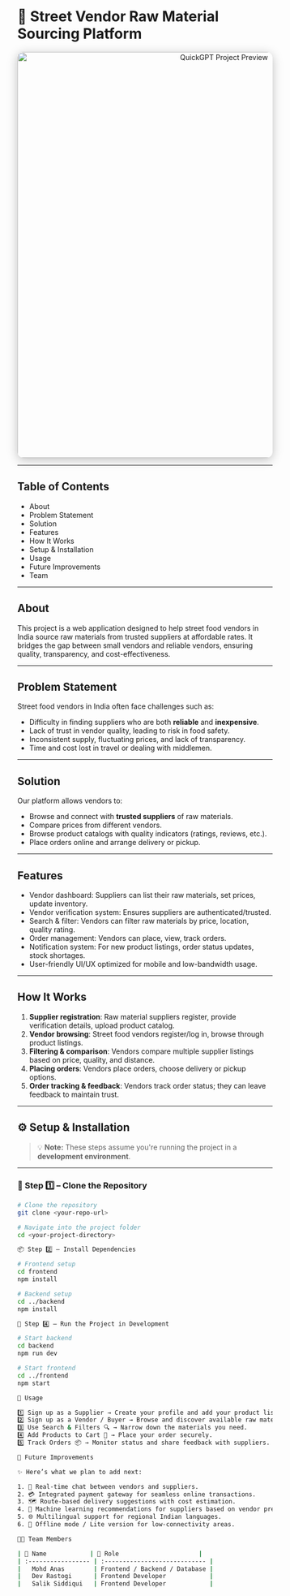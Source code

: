 # 🛒 Street Vendor Raw Material Sourcing Platform

<p align="center">
  <img src="https://imgs.search.brave.com/pedEYT8sKPl3ZAh-8hi1IXV9yVQKHqzulQvZbtb6xYs/rs:fit:860:0:0:0/g:ce/aHR0cHM6Ly90NC5m/dGNkbi5uZXQvanBn/LzA2LzU0LzE3LzY3/LzM2MF9GXzY1NDE3/Njc5NF93eENrMFZL/dEFBRUNBRFRaUFI4/QnlvZ1VZaTdlV0Mx/Ny5qcGc" 
       alt="QuickGPT Project Preview" 
       width="800" 
       style="border-radius: 12px; box-shadow: 0px 4px 20px rgba(0,0,0,0.25);" />
</p>

---

## Table of Contents     

- About 
- Problem Statement  
- Solution  
- Features
- How It Works  
- Setup & Installation  
- Usage  
- Future Improvements  
- Team

---

## About

This project is a web application designed to help street food vendors in India source raw materials from trusted suppliers at affordable rates. It bridges the gap between small vendors and reliable vendors, ensuring quality, transparency, and cost-effectiveness.

---

## Problem Statement

Street food vendors in India often face challenges such as:

- Difficulty in finding suppliers who are both **reliable** and **inexpensive**.  
- Lack of trust in vendor quality, leading to risk in food safety.  
- Inconsistent supply, fluctuating prices, and lack of transparency.  
- Time and cost lost in travel or dealing with middlemen.

---

## Solution

Our platform allows vendors to:

- Browse and connect with **trusted suppliers** of raw materials.  
- Compare prices from different vendors.  
- Browse product catalogs with quality indicators (ratings, reviews, etc.).  
- Place orders online and arrange delivery or pickup.

---

## Features

- Vendor dashboard: Suppliers can list their raw materials, set prices, update inventory.  
- Vendor verification system: Ensures suppliers are authenticated/trusted.  
- Search & filter: Vendors can filter raw materials by price, location, quality rating.  
- Order management: Vendors can place, view, track orders.  
- Notification system: For new product listings, order status updates, stock shortages.  
- User-friendly UI/UX optimized for mobile and low-bandwidth usage.

---

## How It Works

1. **Supplier registration**: Raw material suppliers register, provide verification details, upload product catalog.  
2. **Vendor browsing**: Street food vendors register/log in, browse through product listings.  
3. **Filtering & comparison**: Vendors compare multiple supplier listings based on price, quality, and distance.  
4. **Placing orders**: Vendors place orders, choose delivery or pickup options.  
5. **Order tracking & feedback**: Vendors track order status; they can leave feedback to maintain trust.

---

## ⚙️ Setup & Installation

> 💡 **Note:** These steps assume you're running the project in a **development environment**.

---

### 🧩 Step 1️⃣ – Clone the Repository

```bash
# Clone the repository
git clone <your-repo-url>

# Navigate into the project folder
cd <your-project-directory>

📦 Step 2️⃣ – Install Dependencies

# Frontend setup
cd frontend
npm install

# Backend setup
cd ../backend
npm install

🧠 Step 4️⃣ – Run the Project in Development

# Start backend
cd backend
npm run dev

# Start frontend
cd ../frontend
npm start

🚀 Usage

1️⃣ Sign up as a Supplier → Create your profile and add your product listings.
2️⃣ Sign up as a Vendor / Buyer → Browse and discover available raw materials.
3️⃣ Use Search & Filters 🔍 → Narrow down the materials you need.
4️⃣ Add Products to Cart 🛒 → Place your order securely.
5️⃣ Track Orders 📦 → Monitor status and share feedback with suppliers.

🔮 Future Improvements

✨ Here’s what we plan to add next:

1. 💬 Real-time chat between vendors and suppliers.
2. 💳 Integrated payment gateway for seamless online transactions.
3. 🗺️ Route-based delivery suggestions with cost estimation.
4. 🤖 Machine learning recommendations for suppliers based on vendor preferences.
5. 🌐 Multilingual support for regional Indian languages.
6. 📶 Offline mode / Lite version for low-connectivity areas.

🧑‍💻 Team Members

| 👤 Name            | 💼 Role                      |
| :----------------- | :---------------------------- |
|   Mohd Anas        | Frontend / Backend / Database |
|   Dev Rastogi      | Frontend Developer            |
|   Salik Siddiqui   | Frontend Developer            |
